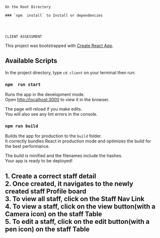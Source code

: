     On the Root Directory 

    ### `npm  install` to Install or dependencies




    CLIENT ASSESSMENT


This project was bootstrapped with [Create React App](https://github.com/facebook/create-react-app).

## Available Scripts

In the project directory,  type `cd client` on your terminal then run:

### `npm  run start`

Runs the app in the development mode.<br>
Open [http://localhost:3000](http://localhost:3000) to view it in the browser.

The page will reload if you make edits.<br>
You will also see any lint errors in the console.


### `npm run build`

Builds the app for production to the `build` folder.<br>
It correctly bundles React in production mode and optimizes the build for the best performance.

The build is minified and the filenames include the hashes.<br>
Your app is ready to be deployed!



<h2>
    1. Create a correct staff detail <br />
    2. Once created, it navigates to the newly created staff Profile board <br />
    3. To  view all staff, click on the Staff Nav Link<br />
    4. To  view a staff, click on the view button(with a Camera icon) on the staff Table<br />
    5. To  edit a staff, click on the edit button(with a pen icon) on the staff Table<br />

</h2>


